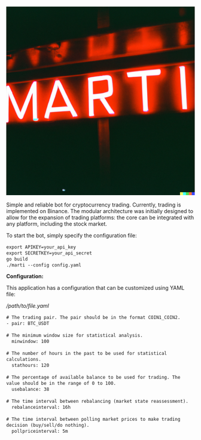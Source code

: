 ![marti](https://github.com/vadimInshakov/marti/blob/main/img.png)

Simple and reliable bot for cryptocurrency trading. Currently, trading is implemented on Binance. The modular architecture was initially designed to allow for the expansion of trading platforms: the core can be integrated with any platform, including the stock market.

To start the bot, simply specify the configuration file:
```
export APIKEY=your_api_key
export SECRETKEY=your_api_secret
go build
./marti --config config.yaml
```

**Configuration:**

This application has a configuration that can be customized using YAML file:

_/path/to/file.yaml_
```
# The trading pair. The pair should be in the format COIN1_COIN2.
- pair: BTC_USDT

# The minimum window size for statistical analysis.
  minwindow: 100
  
# The number of hours in the past to be used for statistical calculations.
  stathours: 120
  
# The percentage of available balance to be used for trading. The value should be in the range of 0 to 100.
  usebalance: 38
  
# The time interval between rebalancing (market state reassessment).
  rebalanceinterval: 16h
  
# The time interval between polling market prices to make trading decision (buy/sell/do nothing).
  pollpriceinterval: 5m
```